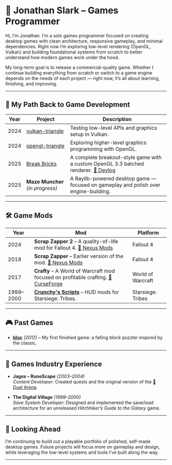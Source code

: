 # 👋 Jonathan Slark – Games Programmer

Hi, I’m Jonathan. I’m a solo games programmer focused on creating desktop games with clean architecture, responsive gameplay, and minimal dependencies. Right now I’m exploring low-level rendering (OpenGL, Vulkan) and building foundational systems from scratch to better understand how modern games work under the hood.

My long-term goal is to release a commercial-quality game. Whether I continue building everything from scratch or switch to a game engine depends on the needs of each project — right now, it’s all about learning, finishing, and improving.

---

## 🧭 My Path Back to Game Development

| Year | Project | Description |
|------|---------|-------------|
| 2024 | [vulkan-triangle](https://github.com/jonathan-slark/vulkan-triangle) | Testing low-level APIs and graphics setup in Vulkan. |
| 2024 | [opengl-triangle](https://github.com/jonathan-slark/opengl_triangle) | Exploring higher-level graphics programming with OpenGL. |
| 2025 | [Break Bricks](https://github.com/jonathan-slark/break-bricks/) | A complete breakout-style game with a custom OpenGL 3.3 batched renderer. [📝 Devlog](https://github.com/jonathan-slark/break-bricks/blob/master/DEVLOG.md) |
| 2025 | **Maze Muncher** *(in progress)* | A Raylib-powered desktop game — focused on gameplay and polish over engine-building. |

---

## 🛠️ Game Mods

| Year | Mod | Platform |
|------|-----|----------|
| 2024 | **Scrap Zapper 2** – A quality-of-life mod for Fallout 4. [🔗 Nexus Mods](https://www.nexusmods.com/fallout4/mods/77107) | Fallout 4 |
| 2018 | **Scrap Zapper** – Earlier version of the mod. [🔗 Nexus Mods](https://www.nexusmods.com/fallout4/mods/32158) | Fallout 4 |
| 2017 | **Crafty** – A World of Warcraft mod focused on profitable crafting. [🔗 CurseForge](https://www.curseforge.com/wow/addons/crafty) | World of Warcraft |
| 1999–2000 | [**Crunchy's Scripts**](https://github.com/jonathan-slark/crunchys-scripts) – HUD mods for Starsiege: Tribes. | Starsiege: Tribes |

---

## 🎮 Past Games

- [**bloc**](https://github.com/jonathan-slark/bloc) *(2012)* – My first finished game: a falling block puzzler inspired by the classic.

---

## 🏢 Games Industry Experience

- **Jagex – RuneScape** *(2003–2004)*  
  *Content Developer*: Created quests and the original version of the [🔗 Duel Arena](https://runescape.wiki/w/Duel_Arena).

- **The Digital Village** *(1999–2000)*  
  *Save System Developer*: Designed and implemented the save/load architecture for an unreleased *Hitchhiker’s Guide to the Galaxy* game.

---

## 🎯 Looking Ahead

I’m continuing to build out a playable portfolio of polished, self-made desktop games. Future projects will focus more on gameplay and design, while leveraging the low-level systems and tools I’ve built along the way.

---
